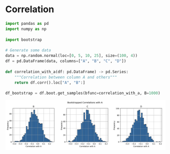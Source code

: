 # Correlation

```python 
import pandas as pd
import numpy as np

import bootstrap

# Generate some data
data = np.random.normal(loc=[0, 5, 10, 25], size=(100, 4))
df = pd.DataFrame(data, columns=["A", "B", "C", "D"])

def correlation_with_a(df: pd.DataFrame) -> pd.Series:
    """Correlation between column A and others"""
    return df.corr().loc["A", "B":]

df_bootstrap = df.boot.get_samples(bfunc=correlation_with_a, B=1000)
```

![Bootstrapped Correlations](./../images/bootstrapped-correlations.png)